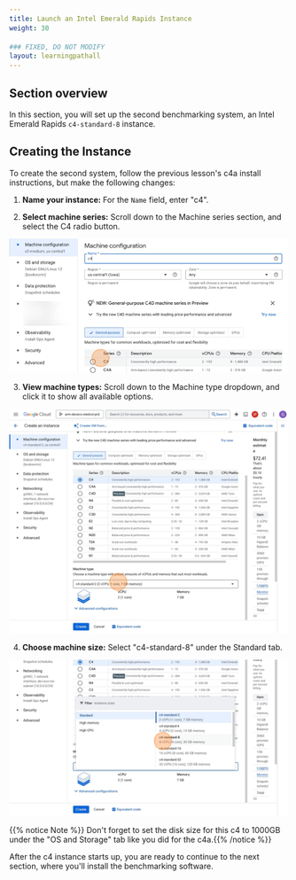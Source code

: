 ```yaml
---
title: Launch an Intel Emerald Rapids Instance
weight: 30

### FIXED, DO NOT MODIFY
layout: learningpathall
---
```


## Section overview
In this section, you will set up the second benchmarking system, an Intel Emerald Rapids `c4-standard-8` instance.

## Creating the Instance

To create the second system, follow the previous lesson's c4a install instructions, but make the following changes:

1. **Name your instance:** For the `Name` field, enter "c4".

2. **Select machine series:** Scroll down to the Machine series section, and select the C4 radio button.

![](images/launch_c4/3.png)

3. **View machine types:** Scroll down to the Machine type dropdown, and click it to show all available options.

![](images/launch_c4/4.png)

4. **Choose machine size:** Select "c4-standard-8" under the Standard tab.

![](images/launch_c4/5.png)

{{% notice Note %}} Don't forget to set the disk size for this c4 to 1000GB under the "OS and Storage" tab like you did for the c4a.{{% /notice %}}

After the c4 instance starts up, you are ready to continue to the next section, where you'll install the benchmarking software.
